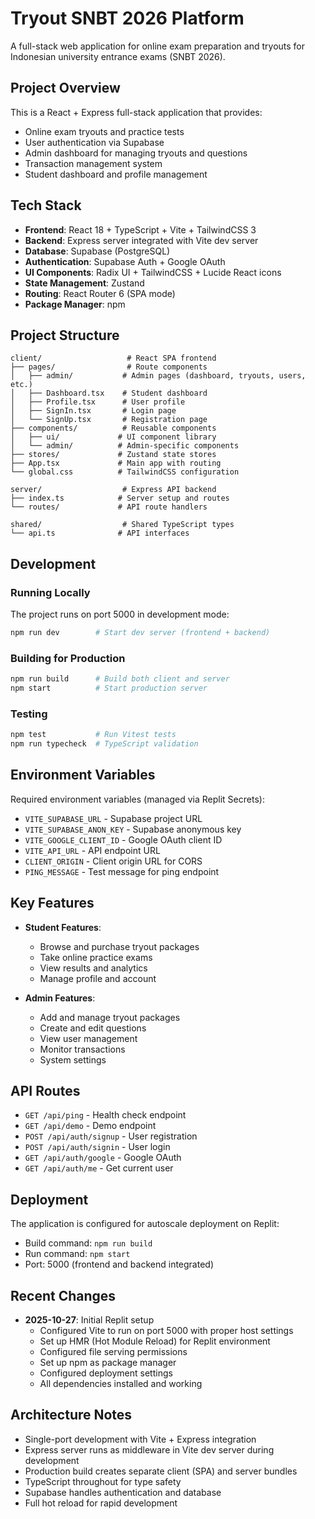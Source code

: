 # Tryout SNBT 2026 Platform

A full-stack web application for online exam preparation and tryouts for Indonesian university entrance exams (SNBT 2026).

## Project Overview

This is a React + Express full-stack application that provides:
- Online exam tryouts and practice tests
- User authentication via Supabase
- Admin dashboard for managing tryouts and questions
- Transaction management system
- Student dashboard and profile management

## Tech Stack

- **Frontend**: React 18 + TypeScript + Vite + TailwindCSS 3
- **Backend**: Express server integrated with Vite dev server
- **Database**: Supabase (PostgreSQL)
- **Authentication**: Supabase Auth + Google OAuth
- **UI Components**: Radix UI + TailwindCSS + Lucide React icons
- **State Management**: Zustand
- **Routing**: React Router 6 (SPA mode)
- **Package Manager**: npm

## Project Structure

```
client/                   # React SPA frontend
├── pages/                # Route components
│   ├── admin/           # Admin pages (dashboard, tryouts, users, etc.)
│   ├── Dashboard.tsx    # Student dashboard
│   ├── Profile.tsx      # User profile
│   ├── SignIn.tsx       # Login page
│   └── SignUp.tsx       # Registration page
├── components/          # Reusable components
│   ├── ui/             # UI component library
│   └── admin/          # Admin-specific components
├── stores/             # Zustand state stores
├── App.tsx             # Main app with routing
└── global.css          # TailwindCSS configuration

server/                  # Express API backend
├── index.ts            # Server setup and routes
└── routes/             # API route handlers

shared/                  # Shared TypeScript types
└── api.ts              # API interfaces
```

## Development

### Running Locally

The project runs on port 5000 in development mode:

```bash
npm run dev        # Start dev server (frontend + backend)
```

### Building for Production

```bash
npm run build      # Build both client and server
npm start          # Start production server
```

### Testing

```bash
npm test           # Run Vitest tests
npm run typecheck  # TypeScript validation
```

## Environment Variables

Required environment variables (managed via Replit Secrets):
- `VITE_SUPABASE_URL` - Supabase project URL
- `VITE_SUPABASE_ANON_KEY` - Supabase anonymous key
- `VITE_GOOGLE_CLIENT_ID` - Google OAuth client ID
- `VITE_API_URL` - API endpoint URL
- `CLIENT_ORIGIN` - Client origin URL for CORS
- `PING_MESSAGE` - Test message for ping endpoint

## Key Features

- **Student Features**:
  - Browse and purchase tryout packages
  - Take online practice exams
  - View results and analytics
  - Manage profile and account

- **Admin Features**:
  - Add and manage tryout packages
  - Create and edit questions
  - View user management
  - Monitor transactions
  - System settings

## API Routes

- `GET /api/ping` - Health check endpoint
- `GET /api/demo` - Demo endpoint
- `POST /api/auth/signup` - User registration
- `POST /api/auth/signin` - User login
- `GET /api/auth/google` - Google OAuth
- `GET /api/auth/me` - Get current user

## Deployment

The application is configured for autoscale deployment on Replit:
- Build command: `npm run build`
- Run command: `npm start`
- Port: 5000 (frontend and backend integrated)

## Recent Changes

- **2025-10-27**: Initial Replit setup
  - Configured Vite to run on port 5000 with proper host settings
  - Set up HMR (Hot Module Reload) for Replit environment
  - Configured file serving permissions
  - Set up npm as package manager
  - Configured deployment settings
  - All dependencies installed and working

## Architecture Notes

- Single-port development with Vite + Express integration
- Express server runs as middleware in Vite dev server during development
- Production build creates separate client (SPA) and server bundles
- TypeScript throughout for type safety
- Supabase handles authentication and database
- Full hot reload for rapid development
